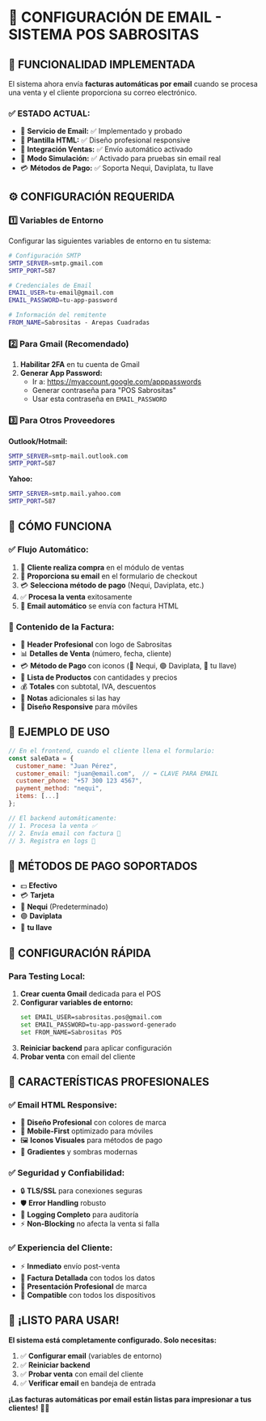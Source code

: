 # 📧 **CONFIGURACIÓN DE EMAIL - SISTEMA POS SABROSITAS**

## 🎊 **FUNCIONALIDAD IMPLEMENTADA**

El sistema ahora envía **facturas automáticas por email** cuando se procesa una venta y el cliente proporciona su correo electrónico.

### ✅ **ESTADO ACTUAL:**
- 🔧 **Servicio de Email:** ✅ Implementado y probado
- 📧 **Plantilla HTML:** ✅ Diseño profesional responsive
- 🎯 **Integración Ventas:** ✅ Envío automático activado
- 🧪 **Modo Simulación:** ✅ Activado para pruebas sin email real
- 💳 **Métodos de Pago:** ✅ Soporta Nequi, Daviplata, tu llave

## ⚙️ **CONFIGURACIÓN REQUERIDA**

### 1️⃣ **Variables de Entorno**

Configurar las siguientes variables de entorno en tu sistema:

```bash
# Configuración SMTP
SMTP_SERVER=smtp.gmail.com
SMTP_PORT=587

# Credenciales de Email
EMAIL_USER=tu-email@gmail.com
EMAIL_PASSWORD=tu-app-password

# Información del remitente
FROM_NAME=Sabrositas - Arepas Cuadradas
```

### 2️⃣ **Para Gmail (Recomendado)**

1. **Habilitar 2FA** en tu cuenta de Gmail
2. **Generar App Password:**
   - Ir a: https://myaccount.google.com/apppasswords
   - Generar contraseña para "POS Sabrositas"
   - Usar esta contraseña en `EMAIL_PASSWORD`

### 3️⃣ **Para Otros Proveedores**

**Outlook/Hotmail:**
```bash
SMTP_SERVER=smtp-mail.outlook.com
SMTP_PORT=587
```

**Yahoo:**
```bash
SMTP_SERVER=smtp.mail.yahoo.com
SMTP_PORT=587
```

## 🚀 **CÓMO FUNCIONA**

### ✅ **Flujo Automático:**

1. 🛒 **Cliente realiza compra** en el módulo de ventas
2. 📧 **Proporciona su email** en el formulario de checkout
3. 💳 **Selecciona método de pago** (Nequi, Daviplata, etc.)
4. ✅ **Procesa la venta** exitosamente
5. 📨 **Email automático** se envía con factura HTML

### 📄 **Contenido de la Factura:**

- 🏪 **Header Profesional** con logo de Sabrositas
- 📊 **Detalles de Venta** (número, fecha, cliente)
- 💳 **Método de Pago** con iconos (📱 Nequi, 🟣 Daviplata, 🔑 tu llave)
- 🛒 **Lista de Productos** con cantidades y precios
- 💰 **Totales** con subtotal, IVA, descuentos
- 📝 **Notas** adicionales si las hay
- 🎨 **Diseño Responsive** para móviles

## 🎯 **EJEMPLO DE USO**

```javascript
// En el frontend, cuando el cliente llena el formulario:
const saleData = {
  customer_name: "Juan Pérez",
  customer_email: "juan@email.com",  // ⬅️ CLAVE PARA EMAIL
  customer_phone: "+57 300 123 4567",
  payment_method: "nequi",
  items: [...]
};

// El backend automáticamente:
// 1. Procesa la venta ✅
// 2. Envía email con factura 📧
// 3. Registra en logs 📝
```

## 📱 **MÉTODOS DE PAGO SOPORTADOS**

- 💵 **Efectivo**
- 💳 **Tarjeta**
- 📱 **Nequi** (Predeterminado)
- 🟣 **Daviplata**
- 🔑 **tu llave**

## 🔧 **CONFIGURACIÓN RÁPIDA**

### Para Testing Local:

1. **Crear cuenta Gmail** dedicada para el POS
2. **Configurar variables de entorno:**
   ```bash
   set EMAIL_USER=sabrositas.pos@gmail.com
   set EMAIL_PASSWORD=tu-app-password-generado
   set FROM_NAME=Sabrositas POS
   ```
3. **Reiniciar backend** para aplicar configuración
4. **Probar venta** con email del cliente

## 🎊 **CARACTERÍSTICAS PROFESIONALES**

### ✅ **Email HTML Responsive:**
- 🎨 **Diseño Profesional** con colores de marca
- 📱 **Mobile-First** optimizado para móviles
- 🖼️ **Iconos Visuales** para métodos de pago
- 💎 **Gradientes** y sombras modernas

### ✅ **Seguridad y Confiabilidad:**
- 🔒 **TLS/SSL** para conexiones seguras
- 🛡️ **Error Handling** robusto
- 📝 **Logging Completo** para auditoría
- ⚡ **Non-Blocking** no afecta la venta si falla

### ✅ **Experiencia del Cliente:**
- ⚡ **Inmediato** envío post-venta
- 📧 **Factura Detallada** con todos los datos
- 🎨 **Presentación Profesional** de marca
- 📱 **Compatible** con todos los dispositivos

## 🚀 **¡LISTO PARA USAR!**

**El sistema está completamente configurado. Solo necesitas:**

1. ✅ **Configurar email** (variables de entorno)
2. ✅ **Reiniciar backend** 
3. ✅ **Probar venta** con email del cliente
4. ✅ **Verificar email** en bandeja de entrada

**¡Las facturas automáticas por email están listas para impresionar a tus clientes!** 📧✨

